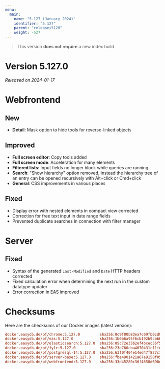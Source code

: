 ```yaml
---
menu:
  main:
    name: "5.127 (January 2024)"
    identifier: "5.127"
    parent: "releases5120"
    weight: -627
---
```


> This version **does not require** a new index build

# Version 5.127.0

*Released on 2024-01-17*


# Webfrontend

## New

* **Detail**: Mask option to hide tools for reverse-linked objects

## Improved

* **Full screen editor**: Copy tools added
* **Full screen mode**: Acceleration for many elements
* **Filtered lists**: Input fields no longer block while queries are running
* **Search**: "Show hierarchy" option removed, instead the hierarchy tree of an entry can be opened recursively with Alt+click or Cmd+click
* **General**: CSS improvements in various places

## Fixed

* Display error with nested elements in compact view corrected
* Correction for free text input in date range fields
* Prevented duplicate searches in connection with filter manager

# Server

## Fixed

* Syntax of the generated `Last-Modified` and `Date` HTTP headers corrected
* Fixed calculation error when determining the next run in the custom datatype updater
* Error correction in EAS improved


# Checksums

Here are the checksums of our Docker images (latest version):

```ini
docker.easydb.de/pf/chrome:5.127.0         sha256:0c9f00b83ea7c09fb0cd91df1f1d84a899a2ec8c59e2dd014bbd22e4816af27f
docker.easydb.de/pf/eas:5.127.0            sha256:1b0b6a95f6cb192b9cb6657d99cfe60e33278df7570d2ca804b9390b19c7a4c7
docker.easydb.de/pf/elasticsearch:5.127.0  sha256:05c72e35b2ef4bcec55f59d18c847916451a4fb0e0bda74373e5a9a5aedbe69e
docker.easydb.de/pf/fylr:5.127.0           sha256:23e760eba4070431c11fd3d6ec99ec12d22697337571adac2460329f9e3dbbc4
docker.easydb.de/pf/postgresql-14:5.127.0  sha256:63f0f404e14ed47f827c1df335cfe1e396d762b5ff89e24cb98409efb2d88fcc
docker.easydb.de/pf/server-base:5.127.0    sha256:fbe4901421a67e9158f05d7c02e8bc6e11baad739bd784e2f368eeaaa08ddcab
docker.easydb.de/pf/webfrontend:5.127.0    sha256:33d45280c36f4658d690e6f18cecd9d8ee8aaa8736cdeb6129ee066139fd8350
```
